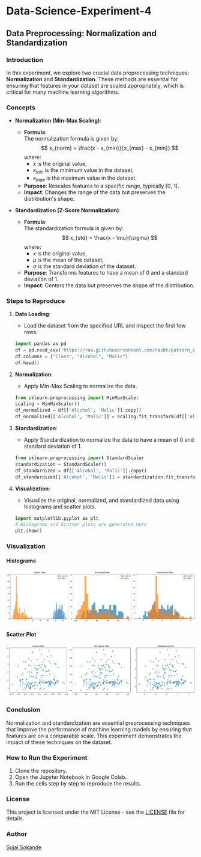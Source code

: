 # Data-Science-Experiment-4

## Data Preprocessing: Normalization and Standardization

### Introduction
In this experiment, we explore two crucial data preprocessing techniques: **Normalization** and **Standardization**. These methods are essential for ensuring that features in your dataset are scaled appropriately, which is critical for many machine learning algorithms.

### Concepts

- **Normalization (Min-Max Scaling)**:
  - **Formula**:  
    The normalization formula is given by:
    $$
    x_{norm} = \frac{x - x_{min}}{x_{max} - x_{min}}
    $$
    where:
    - $x$ is the original value,
    - $x_{min}$ is the minimum value in the dataset,
    - $x_{max}$ is the maximum value in the dataset.
  - **Purpose**: Rescales features to a specific range, typically [0, 1].
  - **Impact**: Changes the range of the data but preserves the distribution's shape.

- **Standardization (Z-Score Normalization)**:
  - **Formula**:  
    The standardization formula is given by:
    $$
    x_{std} = \frac{x - \mu}{\sigma}
    $$
    where:
    - $x$ is the original value,
    - $\mu$ is the mean of the dataset,
    - $\sigma$ is the standard deviation of the dataset.
  - **Purpose**: Transforms features to have a mean of 0 and a standard deviation of 1.
  - **Impact**: Centers the data but preserves the shape of the distribution.

### Steps to Reproduce

1. **Data Loading**:
   - Load the dataset from the specified URL and inspect the first few rows.

    ```python
    import pandas as pd
    df = pd.read_csv('https://raw.githubusercontent.com/rasbt/pattern_classification/master/data/wine_data.csv', header=None, usecols=[0,1,2])
    df.columns = ["Class", "Alcohol", "Malic"]
    df.head()
    ```

2. **Normalization**:
   - Apply Min-Max Scaling to normalize the data.

    ```python
    from sklearn.preprocessing import MinMaxScaler
    scaling = MinMaxScaler()
    df_normalized = df[['Alcohol', 'Malic']].copy()
    df_normalized[['Alcohol', 'Malic']] = scaling.fit_transform(df[['Alcohol', 'Malic']])
    ```

3. **Standardization**:
   - Apply Standardization to normalize the data to have a mean of 0 and standard deviation of 1.

    ```python
    from sklearn.preprocessing import StandardScaler
    standardization = StandardScaler()
    df_standardized = df[['Alcohol', 'Malic']].copy()
    df_standardized[['Alcohol', 'Malic']] = standardization.fit_transform(df[['Alcohol', 'Malic']])
    ```

4. **Visualization**:
   - Visualize the original, normalized, and standardized data using histograms and scatter plots.

    ```python
    import matplotlib.pyplot as plt
    # Histograms and Scatter plots are generated here
    plt.show()
    ```

### Visualization
#### Histograms
![Histogram](exp4%20ds%20histogram.png)

#### Scatter Plot
![Scatter Plot](exp4%20ds%20scatterplot.png)

### Conclusion
Normalization and standardization are essential preprocessing techniques that improve the performance of machine learning models by ensuring that features are on a comparable scale. This experiment demonstrates the impact of these techniques on the dataset.

### How to Run the Experiment
1. Clone the repository.
2. Open the Jupyter Notebook in Google Colab.
3. Run the cells step by step to reproduce the results.

### License
This project is licensed under the MIT License - see the [LICENSE](LICENSE) file for details.

### Author
[Sujal Sokande](https://github.com/SokandeSujal)
